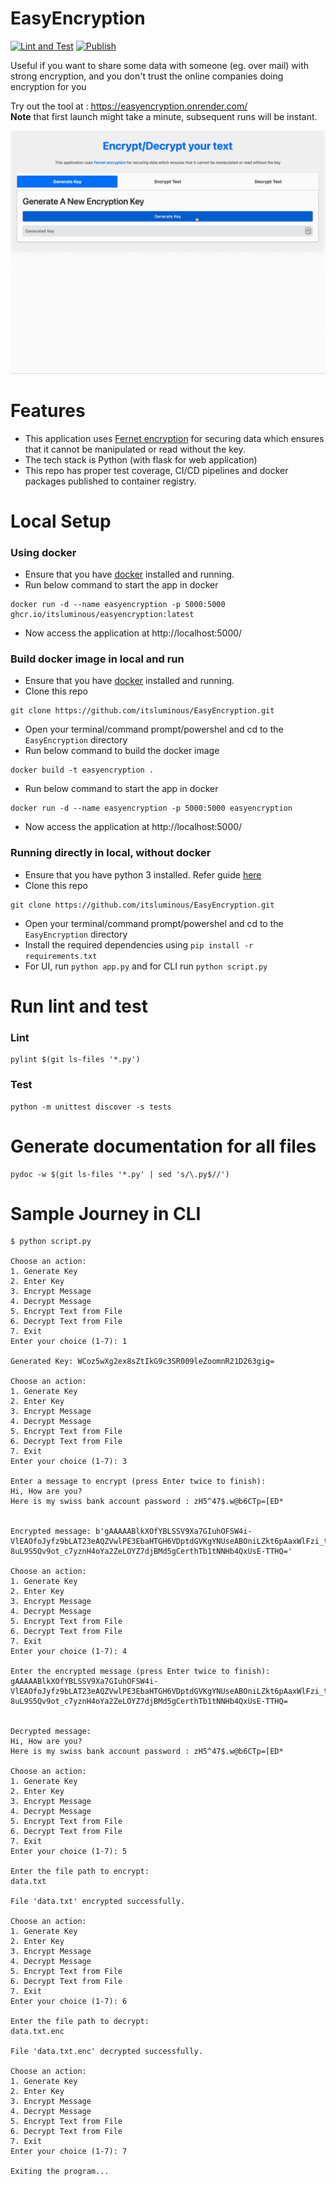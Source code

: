 # EasyEncryption
[![Lint and Test](https://github.com/itsluminous/EasyEncryption/actions/workflows/main.yml/badge.svg)](https://github.com/itsluminous/EasyEncryption/actions/workflows/main.yml)
[![Publish](https://github.com/itsluminous/EasyEncryption/actions/workflows/release.yml/badge.svg)](https://github.com/itsluminous/EasyEncryption/actions/workflows/release.yml)

Useful if you want to share some data with someone (eg. over mail) with strong encryption, and you don't trust the online companies doing encryption for you

Try out the tool at : https://easyencryption.onrender.com/  
**Note** that first launch might take a minute, subsequent runs will be instant.

![Screenshot Here](images/screengrab.gif)

# Features
- This application uses [Fernet encryption](https://cryptography.io/en/latest/fernet/) for securing data which ensures that it cannot be manipulated or read without the key.
- The tech stack is Python (with flask for web application)
- This repo has proper test coverage, CI/CD pipelines and docker packages published to container registry.

# Local Setup
### Using docker
- Ensure that you have [docker](https://docs.docker.com/get-docker/) installed and running.
- Run below command to start the app in docker
```
docker run -d --name easyencryption -p 5000:5000 ghcr.io/itsluminous/easyencryption:latest
```
- Now access the application at http://localhost:5000/

### Build docker image in local and run
- Ensure that you have [docker](https://docs.docker.com/get-docker/) installed and running.
- Clone this repo
```
git clone https://github.com/itsluminous/EasyEncryption.git
```
- Open your terminal/command prompt/powershel and cd to the `EasyEncryption` directory
- Run below command to build the docker image
```
docker build -t easyencryption .
```
- Run below command to start the app in docker
```
docker run -d --name easyencryption -p 5000:5000 easyencryption
```
- Now access the application at http://localhost:5000/

### Running directly in local, without docker
- Ensure that you have python 3 installed. Refer guide [here](https://realpython.com/installing-python/)
- Clone this repo
```
git clone https://github.com/itsluminous/EasyEncryption.git
```
- Open your terminal/command prompt/powershel and cd to the `EasyEncryption` directory
- Install the required dependencies using ``pip install -r requirements.txt``
- For UI, run ``python app.py`` and for CLI run ``python script.py``

# Run lint and test
### Lint
```
pylint $(git ls-files '*.py')  
```
### Test
```
python -m unittest discover -s tests
```

# Generate documentation for all files
```
pydoc -w $(git ls-files '*.py' | sed 's/\.py$//')  
```

# Sample Journey in CLI
```
$ python script.py

Choose an action:
1. Generate Key
2. Enter Key
3. Encrypt Message
4. Decrypt Message
5. Encrypt Text from File
6. Decrypt Text from File
7. Exit
Enter your choice (1-7): 1

Generated Key: WCoz5wXg2ex8sZtIkG9c3SR009leZoomnR21D263gig=

Choose an action:
1. Generate Key
2. Enter Key
3. Encrypt Message
4. Decrypt Message
5. Encrypt Text from File
6. Decrypt Text from File
7. Exit
Enter your choice (1-7): 3

Enter a message to encrypt (press Enter twice to finish):
Hi, How are you?
Here is my swiss bank account password : zH5^47$.w@b6CTp=[ED*


Encrypted message: b'gAAAAABlkXOfYBLSSV9Xa7GIuhOFSW4i-VlEAOfoJyfz9bLAT23eAQZVwlPE3EbaHTGH6VDptdGVKgYNUseABOniLZkt6pAaxWlFzi_tlqqMa9Q5vJChku6Me-8uL9S5Qv9ot_c7yznH4oYa2ZeLOYZ7djBMd5gCerthTb1tNNHb4QxUsE-TTHQ='

Choose an action:
1. Generate Key
2. Enter Key
3. Encrypt Message
4. Decrypt Message
5. Encrypt Text from File
6. Decrypt Text from File
7. Exit
Enter your choice (1-7): 4

Enter the encrypted message (press Enter twice to finish):
gAAAAABlkXOfYBLSSV9Xa7GIuhOFSW4i-VlEAOfoJyfz9bLAT23eAQZVwlPE3EbaHTGH6VDptdGVKgYNUseABOniLZkt6pAaxWlFzi_tlqqMa9Q5vJChku6Me-8uL9S5Qv9ot_c7yznH4oYa2ZeLOYZ7djBMd5gCerthTb1tNNHb4QxUsE-TTHQ=


Decrypted message: 
Hi, How are you?
Here is my swiss bank account password : zH5^47$.w@b6CTp=[ED*

Choose an action:
1. Generate Key
2. Enter Key
3. Encrypt Message
4. Decrypt Message
5. Encrypt Text from File
6. Decrypt Text from File
7. Exit
Enter your choice (1-7): 5

Enter the file path to encrypt:
data.txt

File 'data.txt' encrypted successfully.

Choose an action:
1. Generate Key
2. Enter Key
3. Encrypt Message
4. Decrypt Message
5. Encrypt Text from File
6. Decrypt Text from File
7. Exit
Enter your choice (1-7): 6

Enter the file path to decrypt:
data.txt.enc

File 'data.txt.enc' decrypted successfully.

Choose an action:
1. Generate Key
2. Enter Key
3. Encrypt Message
4. Decrypt Message
5. Encrypt Text from File
6. Decrypt Text from File
7. Exit
Enter your choice (1-7): 7

Exiting the program...    
```

